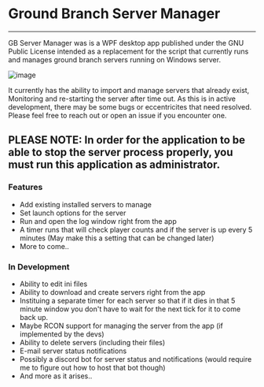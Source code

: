 # Ground Branch Server Manager
---
GB Server Manager was is a WPF desktop app published under the GNU Public License intended as a replacement for the script that currently runs and manages ground branch servers running on Windows server.

![image](https://user-images.githubusercontent.com/12722354/186763035-524be1d8-99b8-4412-9d34-c940c3f12dbf.png)

It currently has the ability to import and manage servers that already exist, Monitoring and re-starting the server after time out. As this is in active development, there may be some bugs or eccentricites that need resolved.  Please feel free to reach out or open an issue if you encounter one.

## PLEASE NOTE: In order for the application to be able to stop the server process properly, you must run this application as administrator.

### Features
- Add existing installed servers to manage
- Set launch options for the server
- Run and open the log window right from the app
- A timer runs that will check player counts and if the server is up every 5 minutes (May make this a setting that can be changed later)
- More to come..

### In Development
- Ability to edit ini files
- Ability to download and create servers right from the app
- Instituing a separate timer for each server so that if it dies in that 5 minute window you don't have to wait for the next tick for it to come back up.
- Maybe RCON support for managing the server from the app (if implemented by the devs)
- Ability to delete servers (including their files)
- E-mail server status notifications
- Possibly a discord bot for server status and notifications (would require me to figure out how to host that bot though)
- And more as it arises..

